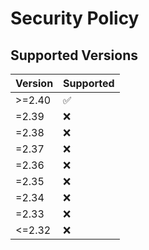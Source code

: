 # Security Policy

## Supported Versions

| Version | Supported          |
| ------- | ------------------ |
| >=2.40   | :white_check_mark: |
| =2.39    | :x: |
| =2.38    | :x: |
| =2.37    | :x: |
| =2.36    | :x: |
| =2.35    | :x: |
| =2.34   | :x: |
| =2.33   | :x: |
| <=2.32   | :x: |

